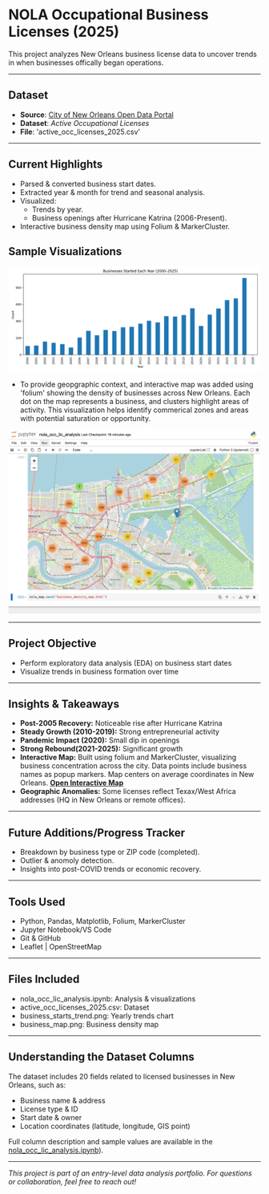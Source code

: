 # NOLA Occupational Business Licenses (2025)
This project analyzes New Orleans business license data to uncover trends in when businesses offically began operations. 

---

## Dataset

- **Source**: [City of New Orleans Open Data Portal](https://data.nola.gov/)
- **Dataset**: *Active Occupational Licenses*
- **File**: 'active_occ_licenses_2025.csv'

---

## Current Highlights 

- Parsed & converted business start dates.
- Extracted year & month for trend and seasonal analysis. 
- Visualized:
  - Trends by year.
  - Business openings after Hurricane Katrina (2006-Present).
- Interactive business density map using Folium & MarkerCluster. 


## Sample Visualizations

![Business Start Trends](business_starts_trend.png)

- To provide geopgraphic context, and interactive map was added using 'folium'
  showing the density of businesses across New Orleans. Each dot on the map
  represents a business, and clusters highlight areas of activity. This
  visualization helps identify commerical zones and areas with potential saturation
  or opportunity.

![View the Interactive Business Density Map](business_map.png)

---

## Project Objective

- Perform exploratory data analysis (EDA) on business start dates
- Visualize trends in business formation over time

---

## Insights & Takeaways

- **Post-2005 Recovery:** Noticeable rise after Hurricane Katrina
- **Steady Growth (2010-2019):** Strong entrepreneurial activity
- **Pandemic Impact (2020):** Small dip in openings 
- **Strong Rebound(2021-2025):** Significant growth
- **Interactive Map:** Built using folium and MarkerCluster, visualizing business
  concentration across the city. Data points include business names as popup markers.
  Map centers on average coordinates in New Orleans.
  **[Open Interactive Map](https://spontaneous-salamander-630181.netlify.app/)**
- **Geographic Anomalies:** Some licenses reflect Texax/West Africa addresses (HQ in
  New Orleans or remote offices). 

---

## Future Additions/Progress Tracker

- Breakdown by business type or ZIP code (completed).
- Outlier & anomoly detection. 
- Insights into post-COVID trends or economic recovery.

---

## Tools Used

- Python, Pandas, Matplotlib, Folium, MarkerCluster
- Jupyter Notebook/VS Code
- Git & GitHub
- Leaflet | OpenStreetMap

---

## Files Included

- nola_occ_lic_analysis.ipynb: Analysis & visualizations
- active_occ_licenses_2025.csv: Dataset
- business_starts_trend.png: Yearly trends chart
- business_map.png: Business density map

---

## Understanding the Dataset Columns

The dataset includes 20 fields related to licensed businesses in New Orleans, such as:
- Business name & address
- License type & ID
- Start date & owner
- Location coordinates (latitude, longitude, GIS point)

Full column description and sample values are available in the [nola_occ_lic_analysis.ipynb](./nola_occ_lic_analysis.ipynb)). 

---

*This project is part of an entry-level data analysis portfolio. For questions or collaboration, feel free to reach out!*
